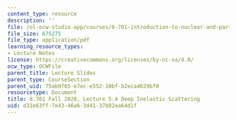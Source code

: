 ```yaml
---
content_type: resource
description: ''
file: /ol-ocw-studio-app/courses/8-701-introduction-to-nuclear-and-particle-physics-fall-2020/d31e63ff7e4346a63d4137b82ea64d1f_MIT8_701f20_lec5.4.pdf
file_size: 675275
file_type: application/pdf
learning_resource_types:
- Lecture Notes
license: https://creativecommons.org/licenses/by-nc-sa/4.0/
ocw_type: OCWFile
parent_title: Lecture Slides
parent_type: CourseSection
parent_uid: 75ab9f65-e7ec-e552-10bf-b2eca4629bf0
resourcetype: Document
title: 8.701 Fall 2020, Lecture 5.4 Deep Inelastic Scattering
uid: d31e63ff-7e43-46a6-3d41-37b82ea64d1f
---
```

